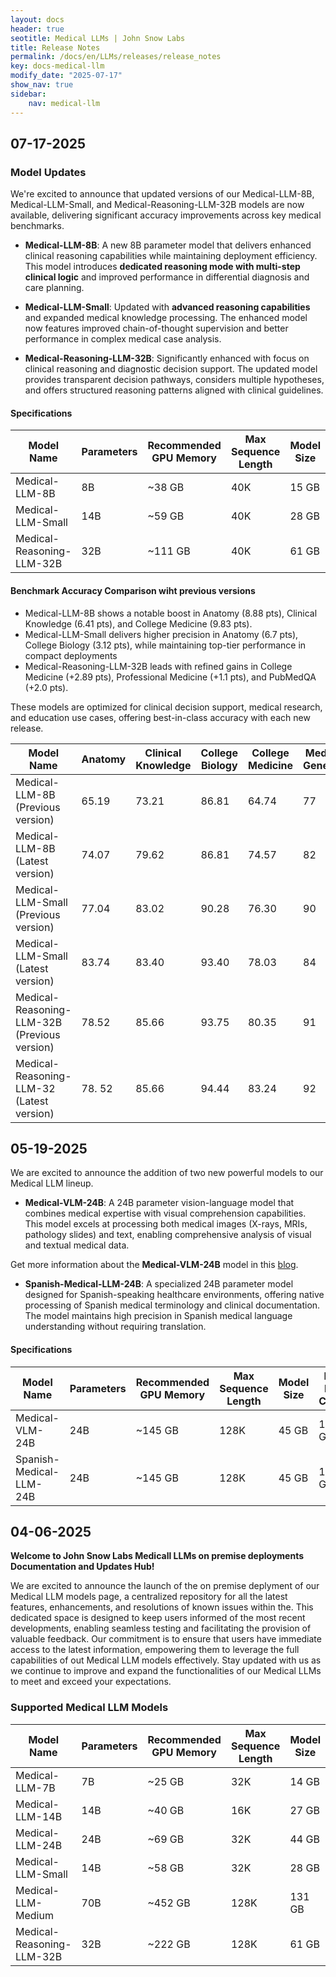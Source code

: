```yaml
---
layout: docs
header: true
seotitle: Medical LLMs | John Snow Labs
title: Release Notes
permalink: /docs/en/LLMs/releases/release_notes
key: docs-medical-llm
modify_date: "2025-07-17"
show_nav: true
sidebar:
    nav: medical-llm
---
```


<div class="h3-box" markdown="1">

## 07-17-2025

### Model Updates

We're excited to announce that updated versions of our Medical-LLM-8B, Medical-LLM-Small, and Medical-Reasoning-LLM-32B models are now available, delivering significant accuracy improvements across key medical benchmarks.

- **Medical-LLM-8B**: A new 8B parameter model that delivers enhanced clinical reasoning capabilities while maintaining deployment efficiency. This model introduces **dedicated reasoning mode with multi-step clinical logic** and improved performance in differential diagnosis and care planning.

- **Medical-LLM-Small**: Updated with **advanced reasoning capabilities** and expanded medical knowledge processing. The enhanced model now features improved chain-of-thought supervision and better performance in complex medical case analysis.

- **Medical-Reasoning-LLM-32B**: Significantly enhanced with focus on clinical reasoning and diagnostic decision support. The updated model provides transparent decision pathways, considers multiple hypotheses, and offers structured reasoning patterns aligned with clinical guidelines.

#### Specifications

| **Model Name**             | **Parameters** | **Recommended GPU Memory** | **Max Sequence Length** | **Model Size** | **Max KV-Cache** | **Tensor Parallel Sizes** |
|---------------------------|--------------|------------------|-------------------|-------------|----------------|------------------------|
| Medical-LLM-8B            | 8B          | ~38 GB           | 40K               | 15 GB       | 23 GB          | 1, 2, 4, 8            |
| Medical-LLM-Small         | 14B         | ~59 GB           | 40K               | 28 GB       | 31 GB          | 1, 2, 4, 8            |
| Medical-Reasoning-LLM-32B | 32B         | ~111 GB          | 40K               | 61 GB       | 50 GB          | 2, 4, 8               |



#### Benchmark Accuracy Comparison wiht previous versions

* Medical-LLM-8B shows a notable boost in Anatomy (8.88 pts), Clinical Knowledge (6.41 pts), and College Medicine (9.83 pts).
* Medical-LLM-Small delivers higher precision in Anatomy (6.7 pts), College Biology (3.12 pts), while maintaining top-tier performance in compact deployments
* Medical-Reasoning-LLM-32B  leads with refined gains in College Medicine (+2.89 pts), Professional Medicine (+1.1 pts), and PubMedQA (+2.0 pts).

These models are optimized for clinical decision support, medical research, and education use cases, offering best-in-class accuracy with each new release.

| **Model Name**             | **Anatomy** | **Clinical Knowledge** | **College Biology** | **College Medicine** | **Medical Genetics** | **Professional Medicine** | **PubMedQA**  |
|---------------------------|--------------|------------------|-------------------|-------------|----------------|------------------------|----|
| Medical-LLM-8B  (Previous version)           | 65.19 | 73.21 | 86.81 | 64.74 | 77 | 72.43 | 75.6 |
| Medical-LLM-8B (Latest version)            | 74.07 | 79.62 | 86.81 | 74.57 | 82 | 79.78 | 76.6 |
| Medical-LLM-Small (Previous version)         | 77.04 | 83.02 | 90.28 | 76.30 | 90 | 85.29 | 79.0 |
| Medical-LLM-Small (Latest version)         | 83.74 | 83.40 | 93.40 | 78.03 | 84 | 85.66 | 77.4 |
| Medical-Reasoning-LLM-32B (Previous version) | 78.52 | 85.66 | 93.75 | 80.35 | 91 | 87.5 | 75.8 |
| Medical-Reasoning-LLM-32 (Latest version) | 78. 52 | 85.66 | 94.44 | 83.24 | 92 | 88.6 | 77.8 |


## 05-19-2025

We are excited to announce the addition of two new powerful models to our Medical LLM lineup.

- **Medical-VLM-24B**: A 24B parameter vision-language model that combines medical expertise with visual comprehension capabilities. This model excels at processing both medical images (X-rays, MRIs, pathology slides) and text, enabling comprehensive analysis of visual and textual medical data.

Get more information about the **Medical-VLM-24B** model in this [blog](https://www.johnsnowlabs.com/introducing-medical-vlm-24b-our-first-medical-vision-language-model/).

- **Spanish-Medical-LLM-24B**: A specialized 24B parameter model designed for Spanish-speaking healthcare environments, offering native processing of Spanish medical terminology and clinical documentation. The model maintains high precision in Spanish medical language understanding without requiring translation.

#### Specifications

| **Model Name**             | **Parameters** | **Recommended GPU Memory** | **Max Sequence Length** | **Model Size** | **Max KV-Cache** | **Tensor Parallel Sizes** |
|---------------------------|--------------|------------------|-------------------|-------------|----------------|------------------------|
| Medical-VLM-24B           | 24B         | ~145 GB          | 128K              | 45 GB       | 100 GB         | 2, 4, 8               |
| Spanish-Medical-LLM-24B   | 24B         | ~145 GB          | 128K              | 45 GB       | 100 GB         | 2, 4, 8               |

## 04-06-2025

**Welcome to John Snow Labs Medicall LLMs on premise deployments Documentation and Updates Hub!**

We are excited to announce the launch of the on premise deplyment of our Medical LLM models page, a centralized repository for all the latest features, enhancements, and resolutions of known issues within the. This dedicated space is designed to keep users informed of the most recent developments, enabling seamless testing and facilitating the provision of valuable feedback. Our commitment is to ensure that users have immediate access to the latest information, empowering them to leverage the full capabilities of out Medical LLM models effectively. Stay updated with us as we continue to improve and expand the functionalities of our Medical LLMs to meet and exceed your expectations.

### Supported Medical LLM Models

| **Model Name** | **Parameters** | **Recommended GPU Memory** | **Max Sequence Length** | **Model Size** | **Max KV-Cache** | **Tensor Parallel Sizes** |
|----------------------------|------------|--------------|---------------------|------------|--------------|----------------------|
| Medical-LLM-7B             | 7B         | ~25 GB       | 32K                 | 14 GB      | 11 GB        | 1, 2, 4              |
| Medical-LLM-14B            | 14B        | ~40 GB       | 16K                 | 27 GB      | 13 GB        | 1, 2                 |
| Medical-LLM-24B            | 24B        | ~69 GB       | 32K                 | 44 GB      | 25 GB        | 1, 2, 4, 8           |
| Medical-LLM-Small          | 14B        | ~58 GB       | 32K                 | 28 GB      | 30 GB        | 1, 2, 4, 8           |
| Medical-LLM-Medium         | 70B        | ~452 GB      | 128K                | 131 GB     | 320 GB       | 4, 8                 |
| Medical-Reasoning-LLM-32B  | 32B        | ~222 GB      | 128K                | 61 GB      | 160 GB       | 2, 4, 8              |

</div>
